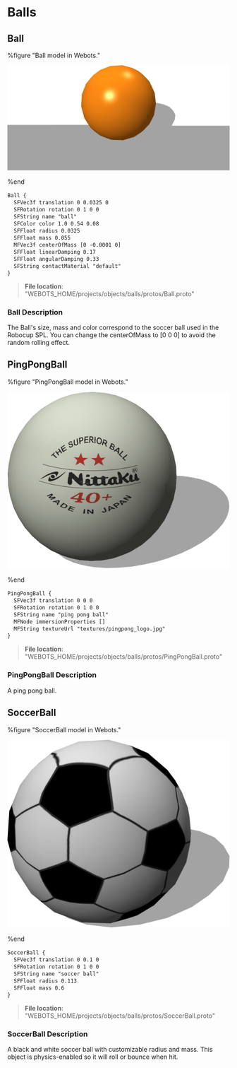 # Balls

## Ball

%figure "Ball model in Webots."

![Ball](images/objects/balls/Ball/model.png)

%end

```
Ball {
  SFVec3f translation 0 0.0325 0
  SFRotation rotation 0 1 0 0
  SFString name "ball"
  SFColor color 1.0 0.54 0.08
  SFFloat radius 0.0325
  SFFloat mass 0.055
  MFVec3f centerOfMass [0 -0.0001 0]
  SFFloat linearDamping 0.17
  SFFloat angularDamping 0.33
  SFString contactMaterial "default"
}
```

> **File location**: "WEBOTS\_HOME/projects/objects/balls/protos/Ball.proto"

### Ball Description

The Ball's size, mass and color correspond to the soccer ball used in the Robocup SPL.
You can change the centerOfMass to [0 0 0] to avoid the random rolling effect.

## PingPongBall

%figure "PingPongBall model in Webots."

![PingPongBall](images/objects/balls/PingPongBall/model.png)

%end

```
PingPongBall {
  SFVec3f translation 0 0 0
  SFRotation rotation 0 1 0 0
  SFString name "ping pong ball"
  MFNode immersionProperties []
  MFString textureUrl "textures/pingpong_logo.jpg"
}
```

> **File location**: "WEBOTS\_HOME/projects/objects/balls/protos/PingPongBall.proto"

### PingPongBall Description

A ping pong ball.

## SoccerBall

%figure "SoccerBall model in Webots."

![SoccerBall](images/objects/balls/SoccerBall/model.png)

%end

```
SoccerBall {
  SFVec3f translation 0 0.1 0
  SFRotation rotation 0 1 0 0
  SFString name "soccer ball"
  SFFloat radius 0.113
  SFFloat mass 0.6
}
```

> **File location**: "WEBOTS\_HOME/projects/objects/balls/protos/SoccerBall.proto"

### SoccerBall Description

A black and white soccer ball with customizable radius and mass.
This object is physics-enabled so it will roll or bounce when hit.

